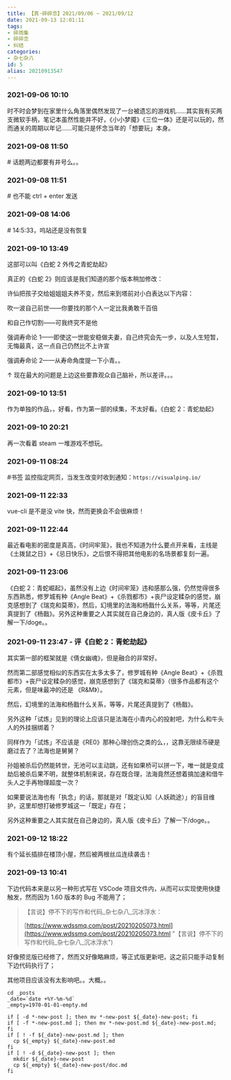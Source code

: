 ```yaml
---
title: 【真·碎碎念】2021/09/06 ~ 2021/09/12
date: 2021-09-13 12:01:11
tags:
- 碎雨集
- 碎碎念
- 纠结
categories:
- 杂七杂八
id: 5
alias: 20210913547
---
```

### 2021-09-06 10:10
时不时会梦到在家里什么角落里偶然发现了一台被遗忘的游戏机……其实我有买两支微软手柄，笔记本虽然性能并不好，《小小梦魇》《三位一体》还是可以玩的，然而通关的周期以年记……可能只是怀念当年的「想要玩」本身。

<!--more-->

### 2021-09-08 11:50
\# 话题两边都要有井号么。。

### 2021-09-08 11:51
\# 也不能 ctrl + enter 发送

### 2021-09-08 14:06
\# 14:5:33，呜站还是没有恢复

### 2021-09-10 13:49
这部可以叫《白蛇 2 外传之青蛇劫起》

真正的《白蛇 2》则应该是我们知道的那个版本稍加修改：

许仙把孩子交给姐姐姐夫养不变，然后来到塔前对小白表达以下内容：

吹一波自己前世——你要找的那个人一定比我勇敢千百倍

和自己作切割——可我终究不是他

强调寿命论 1——即使这一世能安稳做夫妻，自己终究会先一步，以及人生短暂，无悔最真，这一点自己仍然比不上许宣

强调寿命论 2——从寿命角度提一下小青。。

↑ 现在最大的问题是上边这些要靠观众自己脑补，所以差评。。。

### 2021-09-10 13:51
作为单独的作品，，好看，作为第一部的续集，不太好看。《白蛇 2：青蛇劫起》

### 2021-09-10 20:21
再一次看着 steam 一堆游戏不想玩。

### 2021-09-11 08:24
\#书签 监控指定网页，当发生改变时收到通知：`https://visualping.io/`

### 2021-09-11 22:33
vue-cli 是不是没 vite 快，然而更换会不会很麻烦！

### 2021-09-11 22:44
最近看电影的密度是真高，《时间牢笼》，我也不知道为什么要点开来看，主线是《土拨鼠之日》+《忌日快乐》，之后恨不得把其他电影的名场景都复刻一遍。

### 2021-09-11 23:06
《白蛇 2：青蛇崛起》，虽然没有上边《时间牢笼》违和感那么强，仍然觉得很多东西熟悉，修罗城有种《Angle Beat》+《杀戮都市》+丧尸设定糅杂的感觉，崩克感想到了《瑞克和莫蒂》，然后，幻境里的法海和杨戬什么关系，等等，片尾还真提到了《杨戬》。另外这种重要之人其实就在自己身边的，真人版《皮卡丘》了解一下/doge。。

### 2021-09-11 23:47 - 评《白蛇 2：青蛇劫起》

其实第一部的框架就是《倩女幽魂》，但是融合的非常好。

然而第二部感觉相似的东西实在太多太多了，修罗城有种《Angle Beat》+《杀戮都市》+丧尸设定糅杂的感觉，崩克感想到了《瑞克和莫蒂》（很多作品都有这个元素，但是味最冲的还是 《R&M》）。

然后，幻境里的法海和杨戬什么关系，等等，片尾还真提到了《杨戬》。

另外这种「试炼」见到的理论上应该只是法海在小青内心的投射吧，为什么和牛头人的外挂捆绑着？

同样作为「试炼」不应该是《RE0》那种心理创伤之类的么，，这靠无限续币硬是磨过去了？法海也是舅舅？

孙姐被杀后仍然能转世，无池可以主动跳，还有如果桥可以拼一下，唯一就是变成劫后被杀后果不明，就整体机制来说，存在既合理，法海竟然还想着搞加速和借牛头人之手再物理超度一次？

如果要说法海也有「执念」的话，那就是对「既定认知（人妖疏途）」的盲目维护，这里却想打破修罗城这一「既定」存在；

另外这种重要之人其实就在自己身边的，真人版《皮卡丘》了解一下/doge。。


### 2021-09-12 18:22
有个延长插排在楼顶小屋，然后被两根丝瓜连续袭击！

### 2021-09-13 10:41

下边代码本来是以另一种形式写在 VSCode 项目文件内，从而可以实现使用快捷触发，然而因为 1.60 版本的 Bug 不能用了；

> 【言说】停不下的写作和代码\_杂七杂八\_沉冰浮水：
>
> [https://www.wdssmq.com/post/20210205073.html](https://www.wdssmq.com/post/20210205073.html "【言说】停不下的写作和代码\_杂七杂八\_沉冰浮水")

好像预览版已经修了，然而又好像略麻烦，等正式版更新吧，这之前只能手动复制下边代码执行了；

其他项目应该没有太影响吧。。大概。。

```shell
cd _posts
_date=`date +%Y-%m-%d`
_empty=1970-01-01-empty.md

if [ -d *-new-post ]; then mv *-new-post ${_date}-new-post; fi
if [ -f *-new-post.md ]; then mv *-new-post.md ${_date}-new-post.md; fi
if [ ! -f ${_date}-new-post.md ]; then
  cp ${_empty} ${_date}-new-post.md
fi
if [ ! -d ${_date}-new-post ]; then
  mkdir ${_date}-new-post
  cp ${_empty} ${_date}-new-post/doc.md
fi
```
